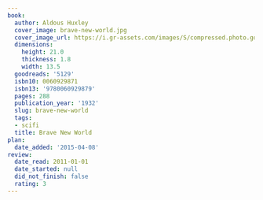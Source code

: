 ```yaml
---
book:
  author: Aldous Huxley
  cover_image: brave-new-world.jpg
  cover_image_url: https://i.gr-assets.com/images/S/compressed.photo.goodreads.com/books/1575509280l/5129._SX98_.jpg
  dimensions:
    height: 21.0
    thickness: 1.8
    width: 13.5
  goodreads: '5129'
  isbn10: 0060929871
  isbn13: '9780060929879'
  pages: 288
  publication_year: '1932'
  slug: brave-new-world
  tags:
  - scifi
  title: Brave New World
plan:
  date_added: '2015-04-08'
review:
  date_read: 2011-01-01
  date_started: null
  did_not_finish: false
  rating: 3
---
```

